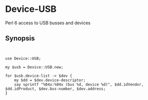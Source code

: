 # Device-USB

Perl 6 access to USB busses and devices

## Synopsis

```perl6


use Device::USB;

my $usb = Device::USB.new;

for $usb.device-list -> $dev {
    my $dd = $dev.device-descriptor;
    say sprintf "%04x:%04x (bus %d, device %d)", $dd.idVendor, $dd.idProduct, $dev.bus-number, $dev.address;
}

```
